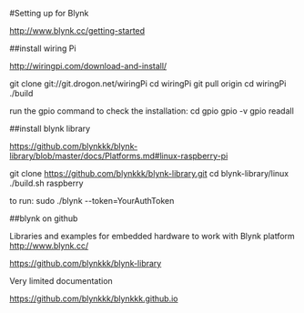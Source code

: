 #Setting up for Blynk

http://www.blynk.cc/getting-started

##install wiring Pi

<http://wiringpi.com/download-and-install/>

git clone git://git.drogon.net/wiringPi
cd wiringPi
git pull origin
cd wiringPi
./build

run the gpio command to check the installation:
cd gpio
gpio -v
gpio readall


##install blynk library

<https://github.com/blynkkk/blynk-library/blob/master/docs/Platforms.md#linux-raspberry-pi>

git clone https://github.com/blynkkk/blynk-library.git
cd blynk-library/linux
./build.sh raspberry

to run:
sudo ./blynk --token=YourAuthToken

##blynk on github

Libraries and examples for embedded hardware to work with Blynk platform <http://www.blynk.cc/>

<https://github.com/blynkkk/blynk-library>

Very limited documentation

<https://github.com/blynkkk/blynkkk.github.io>

